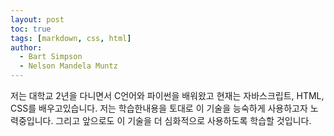 ```yaml
---
layout: post
toc: true
tags: [markdown, css, html]
author:
  - Bart Simpson
  - Nelson Mandela Muntz
---
```

 저는 대학교 2년을 다니면서 C언어와 파이썬을 배워왔고 현재는 자바스크립트, HTML, CSS를 배우고있습니다. 저는 학습한내용을 토대로 이 기술을 능숙하게 사용하고자 노력중입니다. 그리고 앞으로도 이 기술을 더 심화적으로 사용하도록 학습할 것입니다.
